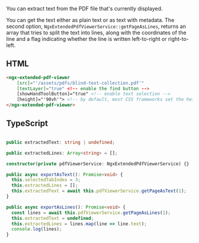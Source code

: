 You can extract text from the PDF file that's currently displayed.

You can get the text either as plain text or as text with metadata. The second option, `NgxExtendedPdfViewerService::getPageAsLines`, returns an array that tries to split the text into lines, along with the coordinates of the line and a flag indicating whether the line is written left-to-right or right-to-left.

## HTML

```html
<ngx-extended-pdf-viewer
    [src]="'/assets/pdfs/blind-text-collection.pdf'"
    [textLayer]="true" <!-- enable the find button -->
    [showHandToolButton]="true" <!-- enable text selection -->
    [height]="'90vh'"> <!-- by default, most CSS frameworks set the height to 0 -->
</ngx-extended-pdf-viewer>
```

## TypeScript

```typescript

public extractedText: string | undefined;

public extractedLines: Array<string> = [];

constructor(private pdfViewerService: NgxExtendedPdfViewerService) {}

public async exportAsText(): Promise<void> {
  this.selectedTabIndex = 3;
  this.extractedLines = [];
  this.extractedText = await this.pdfViewerService.getPageAsText(1);
}

public async exportAsLines(): Promise<void> {
  const lines = await this.pdfViewerService.getPageAsLines(1);
  this.extractedText = undefined;
  this.extractedLines = lines.map(line => line.text);
  console.log(lines);
}
```
